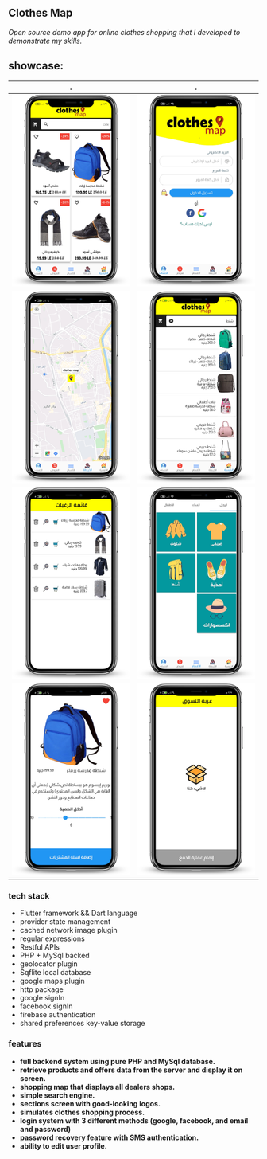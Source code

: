 Clothes Map
-----------
_Open source demo app for online clothes shopping that I developed to demonstrate my skills._

## showcase:
| . | . |
| --- | --- |
![home](/showcase/home.png) | ![login](/showcase/login.png)
![shopping_map](/showcase/shopping_map.png) | ![products_search](/showcase/products_search.png)
![wish_list](/showcase/wish_list.png) | ![sections](/showcase/sections.png)
![product_details](/showcase/product_details.png) | ![shopping_cart](/showcase/shopping_cart.png)

### tech stack
* Flutter framework && Dart language
* provider state management
* cached network image plugin
* regular expressions
* Restful APIs
* PHP + MySql backed
* geolocator plugin
* Sqflite local database
* google maps plugin
* http package
* google signIn
* facebook signIn
* firebase authentication
* shared preferences key-value storage

### features
* __full backend system using pure PHP and MySql database.__
* __retrieve products and offers data from the server and display it on screen.__
* __shopping map that displays all dealers shops.__
* __simple search engine.__
* __sections screen with good-looking logos.__
* __simulates clothes shopping process.__
* __login system with 3 different methods (google, facebook, and email and password)__
* __password recovery feature with SMS authentication.__
* __ability to edit user profile.__
